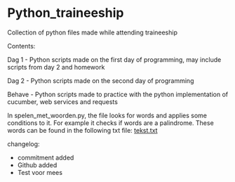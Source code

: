 # Python_traineeship
Collection of python files made while attending traineeship
 
 
 
Contents:

Dag 1 - Python scripts made on the first day of programming, may include scripts from day 2 and homework

Dag 2 - Python scripts made on the second day of programming

Behave - Python scripts made to practice with the python implementation of cucumber, web services and requests

In spelen_met_woorden.py, the file looks for words and applies some conditions to it. For example it checks if words are a palindrome. These words can be found in the following txt file:
[tekst.txt](https://github.com/wolturz/Python_traineeship/files/7395588/tekst.txt)


changelog:
- commitment added
- Github added
- Test voor mees